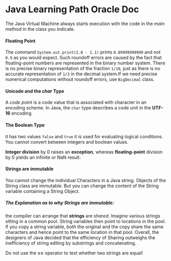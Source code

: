 # Java Learning Path Oracle Doc
 The Java Virtual Machine always starts execution with the code in the *main* method in the class you indicate.
 
 #### Floating Point
  The command `System.out.print(2.0 - 1.1)` prints `0.89999999999` and not `0.9` as you would expect. Such roundoff errors
  are caused by the fact that floating-point numbers are represented in the binary number system. There is no precise 
  binary representation of the fraction `1/10`, just as there is no accurate representation of `1/3` in the decimal
   system.If we need precise numerical computations without roundoff errors, use `BigDecimal` class.

#### Unicode and the *char* Type
A *code point* is a code value that is associated with character in an encoding scheme. In Java, the `char` type 
describes a code unit in the **UTF-16** encoding.

#### The Boolean Type
it has two values `false` and `true` it is used for evaluating logical conditions. You cannot convert between integers
and boolean values. 

**Integer division** by 0 raises an **exception**, whereas **floating-point** division by 0 yields an infinite or 
NaN result.

#### Strings are immutable
You cannot change the individual Characters in a Java string. Objects of the String class are immutable. But you can
change the content of the String variable containing a String Object.
##### The Explanation as to why Strings are immutable: 
the compiler can arrange that **strings** are _shared_. Imagine various strings sitting in a common pool. String 
variables then point to locations in the pool. If you copy a string variable, both the original and the copy share
the same characters and hence point to the same location in that pool. Overall, the designers of Java decided that
the efficiency of Sharing outweighs the inefficiency of string editing by substrings and concatenating. 

Do not use the **==** operator to test whether two strings are equal!